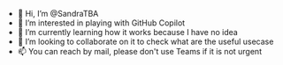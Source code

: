 - 👋 Hi, I’m @SandraTBA
- 👀 I’m interested in playing with GitHub Copilot
- 🌱 I’m currently learning how it works because I have no idea
- 💞️ I’m looking to collaborate on it to check what are the useful usecase
- 📫 You can reach by mail, please don't use Teams if it is not urgent


<!---
SandraTBA/SandraTBA is a ✨ special ✨ repository because its `README.md` (this file) appears on your GitHub profile.
You can click the Preview link to take a look at your changes.
--->
